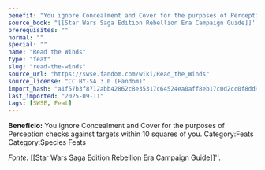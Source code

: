```yaml
---
benefit: "You ignore Concealment and Cover for the purposes of Perception checks against targets within 10 squares of you. Category:Feats Category:Species Feats"
source_book: "[[Star Wars Saga Edition Rebellion Era Campaign Guide]]''"
prerequisites: ""
normal: ""
special: ""
name: "Read the Winds"
type: "feat"
slug: "read-the-winds"
source_url: "https://swse.fandom.com/wiki/Read_the_Winds"
source_license: "CC BY-SA 3.0 (Fandom)"
import_hash: "a1f57b3f8712abb42862c8e35317c64524ea0aff8eb17c0d2cc0f8dd98609254"
last_imported: "2025-09-11"
tags: [SWSE, Feat]
---
```

**Beneficio:** You ignore Concealment and Cover for the purposes of Perception checks against targets within 10 squares of you. Category:Feats Category:Species Feats

*Fonte:* [[Star Wars Saga Edition Rebellion Era Campaign Guide]]''.